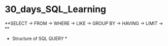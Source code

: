 # 30_days_SQL_Learning

**SELECT -> FROM -> WHERE ->  LIKE -> GROUP BY -> HAVING -> LIMIT -> **
* Structure of SQL QUERY *
